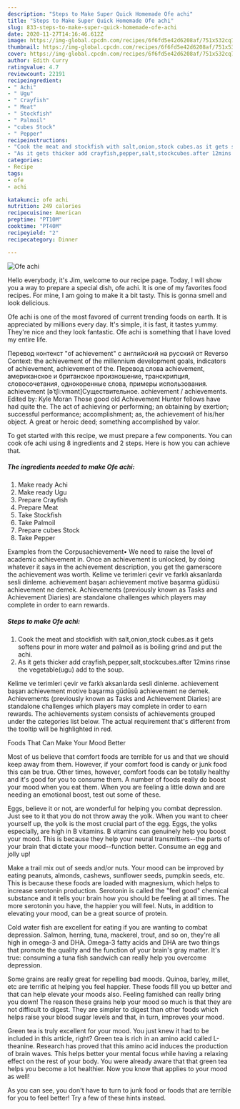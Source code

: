 ```yaml
---
description: "Steps to Make Super Quick Homemade Ofe achi"
title: "Steps to Make Super Quick Homemade Ofe achi"
slug: 833-steps-to-make-super-quick-homemade-ofe-achi
date: 2020-11-27T14:16:46.612Z
image: https://img-global.cpcdn.com/recipes/6f6fd5e42d6208af/751x532cq70/ofe-achi-recipe-main-photo.jpg
thumbnail: https://img-global.cpcdn.com/recipes/6f6fd5e42d6208af/751x532cq70/ofe-achi-recipe-main-photo.jpg
cover: https://img-global.cpcdn.com/recipes/6f6fd5e42d6208af/751x532cq70/ofe-achi-recipe-main-photo.jpg
author: Edith Curry
ratingvalue: 4.7
reviewcount: 22191
recipeingredient:
- " Achi"
- " Ugu"
- " Crayfish"
- " Meat"
- " Stockfish"
- " Palmoil"
- "cubes Stock"
- " Pepper"
recipeinstructions:
- "Cook the meat and stockfish with salt,onion,stock cubes.as it gets softens pour in more water and palmoil as is boiling grind and put the achi."
- "As it gets thicker add crayfish,pepper,salt,stockcubes.after 12mins rinse the vegetable(ugu) add to the soup."
categories:
- Recipe
tags:
- ofe
- achi

katakunci: ofe achi 
nutrition: 249 calories
recipecuisine: American
preptime: "PT10M"
cooktime: "PT40M"
recipeyield: "2"
recipecategory: Dinner

---
```



![Ofe achi](https://img-global.cpcdn.com/recipes/6f6fd5e42d6208af/751x532cq70/ofe-achi-recipe-main-photo.jpg)

Hello everybody, it's Jim, welcome to our recipe page. Today, I will show you a way to prepare a special dish, ofe achi. It is one of my favorites food recipes. For mine, I am going to make it a bit tasty. This is gonna smell and look delicious.

Ofe achi is one of the most favored of current trending foods on earth. It is appreciated by millions every day. It's simple, it is fast, it tastes yummy. They're nice and they look fantastic. Ofe achi is something that I have loved my entire life.

Перевод контекст &#34;of achievement&#34; c английский на русский от Reverso Context: the achievement of the millennium development goals, indicators of achievement, achievement of the. Перевод слова achievement, американское и британское произношение, транскрипция, словосочетания, однокоренные слова, примеры использования. achievement [əˈtʃi:vmənt]Существительное. achievement / achievements. Edited by: Kyle Moran Those good old Achievement Hunter fellows have had quite the. The act of achieving or performing; an obtaining by exertion; successful performance; accomplishment; as, the achievement of his/her object. A great or heroic deed; something accomplished by valor.


To get started with this recipe, we must prepare a few components. You can cook ofe achi using 8 ingredients and 2 steps. Here is how you can achieve that.

<!--inarticleads1-->

##### The ingredients needed to make Ofe achi:

1. Make ready  Achi
1. Make ready  Ugu
1. Prepare  Crayfish
1. Prepare  Meat
1. Take  Stockfish
1. Take  Palmoil
1. Prepare cubes Stock
1. Take  Pepper


Examples from the Corpusachievement• We need to raise the level of academic achievement in. Once an achievement is unlocked, by doing whatever it says in the achievement description, you get the gamerscore the achievement was worth. Kelime ve terimleri çevir ve farklı aksanlarda sesli dinleme. achievement başarı achievement motive başarma güdüsü achievement ne demek. Achievements (previously known as Tasks and Achievement Diaries) are standalone challenges which players may complete in order to earn rewards. 

<!--inarticleads2-->

##### Steps to make Ofe achi:

1. Cook the meat and stockfish with salt,onion,stock cubes.as it gets softens pour in more water and palmoil as is boiling grind and put the achi.
1. As it gets thicker add crayfish,pepper,salt,stockcubes.after 12mins rinse the vegetable(ugu) add to the soup.


Kelime ve terimleri çevir ve farklı aksanlarda sesli dinleme. achievement başarı achievement motive başarma güdüsü achievement ne demek. Achievements (previously known as Tasks and Achievement Diaries) are standalone challenges which players may complete in order to earn rewards. The achievements system consists of achievements grouped under the categories list below. The actual requirement that&#39;s different from the tooltip will be highlighted in red. 

Foods That Can Make Your Mood Better


Most of us believe that comfort foods are terrible for us and that we should keep away from them. However, if your comfort food is candy or junk food this can be true. Other times, however, comfort foods can be totally healthy and it's good for you to consume them. A number of foods really do boost your mood when you eat them. When you are feeling a little down and are needing an emotional boost, test out some of these.

Eggs, believe it or not, are wonderful for helping you combat depression. Just see to it that you do not throw away the yolk. When you want to cheer yourself up, the yolk is the most crucial part of the egg. Eggs, the yolks especially, are high in B vitamins. B vitamins can genuinely help you boost your mood. This is because they help your neural transmitters--the parts of your brain that dictate your mood--function better. Consume an egg and jolly up!

Make a trail mix out of seeds and/or nuts. Your mood can be improved by eating peanuts, almonds, cashews, sunflower seeds, pumpkin seeds, etc. This is because these foods are loaded with magnesium, which helps to increase serotonin production. Serotonin is called the "feel good" chemical substance and it tells your brain how you should be feeling at all times. The more serotonin you have, the happier you will feel. Nuts, in addition to elevating your mood, can be a great source of protein.

Cold water fish are excellent for eating if you are wanting to combat depression. Salmon, herring, tuna, mackerel, trout, and so on, they're all high in omega-3 and DHA. Omega-3 fatty acids and DHA are two things that promote the quality and the function of your brain's gray matter. It's true: consuming a tuna fish sandwich can really help you overcome depression. 

Some grains are really great for repelling bad moods. Quinoa, barley, millet, etc are terrific at helping you feel happier. These foods fill you up better and that can help elevate your moods also. Feeling famished can really bring you down! The reason these grains help your mood so much is that they are not difficult to digest. They are simpler to digest than other foods which helps raise your blood sugar levels and that, in turn, improves your mood.

Green tea is truly excellent for your mood. You just knew it had to be included in this article, right? Green tea is rich in an amino acid called L-theanine. Research has proved that this amino acid induces the production of brain waves. This helps better your mental focus while having a relaxing effect on the rest of your body. You were already aware that that green tea helps you become a lot healthier. Now you know that applies to your mood as well!

As you can see, you don't have to turn to junk food or foods that are terrible for you to feel better! Try  a few  of  these  hints  instead.

